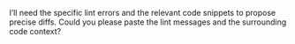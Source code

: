I’ll need the specific lint errors and the relevant code snippets to propose precise diffs. Could you please paste the lint messages and the surrounding code context?